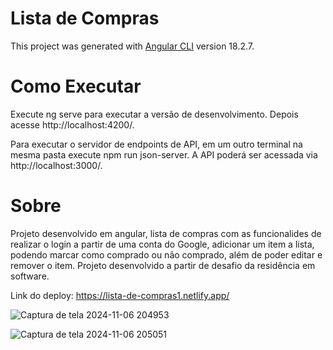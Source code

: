 # Lista de Compras

This project was generated with [Angular CLI](https://github.com/angular/angular-cli) version 18.2.7.

# Como Executar

Execute ng serve para executar a versão de desenvolvimento. Depois acesse http://localhost:4200/.

Para executar o servidor de endpoints de API, em um outro terminal na mesma pasta execute npm run json-server. A API poderá ser acessada via http://localhost:3000/.

# Sobre

Projeto desenvolvido em angular, lista de compras com as funcionalides de realizar o login a partir de uma conta do Google, adicionar um item a lista, podendo marcar como comprado ou não comprado, além de poder editar e remover o item. Projeto desenvolvido a partir de desafio da residência em software.


Link do deploy: https://lista-de-compras1.netlify.app/

![Captura de tela 2024-11-06 204953](https://github.com/user-attachments/assets/c846adec-cbbd-4f1a-9b5e-20729bf2a500)


![Captura de tela 2024-11-06 205051](https://github.com/user-attachments/assets/66dd6f0b-730c-4c0e-818b-bdc41b0449d0)
